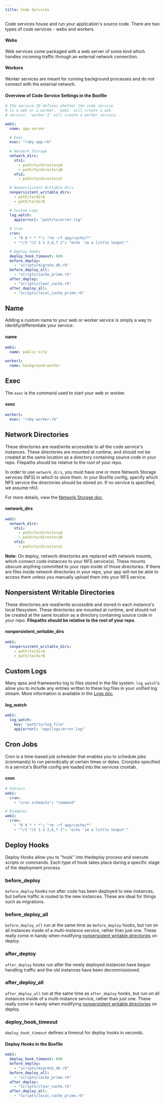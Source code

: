 ```yaml
---
title: Code Services
---
```


Code services house and run your application's source code. There are two types of code services - webs and workers.

#### Webs
Web services come packaged with a web server of some kind which handles incoming traffic through an external network connection.

#### Workers
Worker services are meant for running background processes and do not connect with the external network.

#### Overview of Code Service Settings in the Boxfile
```yaml
# The service ID defines whether the code service
# is a web or a worker. 'web1' will create a web
# service. 'worker 1' will create a worker service.

web1:
  name: app-server

  # Exec
  exec: "ruby app.rb"
  
  # Network Storage
  network_dirs:
    nfs1:
      - path/to/directoryA
      - path/to/directoryB
    nfs2:
      - path/to/directoryC

  # Nonpersistent Writable Dirs
  nonpersistent_writable_dirs:
    - path/to/dirA
    - path/to/dirB

  # Custom Logs
  log_watch:
    app[error]: "path/to/error.log"
  
  # Cron
  cron:
    - "0 0 * * *": "rm -rf app/cache/*"
    - "*/3 */2 1-3 2,6,7 2": "echo 'im a little teapot'"

  # Deploy Hooks
  deploy_hook_timeout: 600
  before_deploy:
    - "scripts/migrate_db.rb"
  before_deploy_all:
    - "scripts/cache_prime.rb"
  after_deploy:
    - "scripts/clear_cache.rb"
  after_deploy_all:
    - "scripts/local_cache_prime.rb"
```

## Name
Adding a custom name to your web or worker service is simply a way to identify/differentiate your service.

#### name
```yaml
web1:
  name: public-site
  
worker1:
  name: background-worker
```

## Exec
The `exec` is the command used to start your web or worker.

#### exec
```yaml
worker1:
  exec: "ruby worker.rb"
```


## Network Directories
These directories are read/write accessible to all the code service's instances. These directories are mounted at runtime, and should not be created at the same location as a directory containing source code in your repo. Filepaths should be relative to the root of your repo.

In order to use `network_dirs`, you must have one or more Network Storage services (NFS) in which to store them. In your Boxfile config, specify which NFS service the directories should be stored on. If no service is specified, we assume nfs1.

For more details, view the [Network Storage doc](/getting-started/network-storage/).

#### network_dirs
```yaml
web1:
  network_dirs:
    nfs1:
      - path/to/directoryA
      - path/to/directoryB
    nfs2:
      - path/to/directoryC
```

**Note:** On deploy, network directories are replaced with network mounts, which connect code instances to your NFS service(s). These mounts obscure anything committed to your repo inside of those directories. If there are files inside network directories in your repo, your app will not be able to access them unless you manually upload them into your NFS service.

## Nonpersistent Writable Directories
These directories are read/write accessible and stored in each instance's local filesystem. These directories are mounted at runtime, and should not be created at the same location as a directory containing source code in your repo. **Filepaths should be relative to the root of your repo**.

#### nonpersistent\_writable\_dirs
```yaml
web1:
  nonpersistent_writable_dirs:
    - path/to/dirA
    - path/to/dirB
```

## Custom Logs
Many apss and frameworks log to files stored in the file system. `log_watch`'s allow you to include any entries written to these log files in your unified log stream. More information is available in the [Logs doc](/getting-started/logs).

#### log_watch
```yaml
web1:
  log_watch:
    key: "path/to/log.file"
    app[error]: "app/logs/error.log"
```

## Cron Jobs
Cron is a time-based job scheduler that enables you to schedule jobs (commands) to run periodically at certain times or dates. Cronjobs specified in a service's Boxfile config are loaded into the services crontab.

#### cron
```yaml
# Pattern
web1:
  cron:
    - "cron schedule": "command"

# Examples
web1:
  cron:
    - "0 0 * * *": "rm -rf app/cache/*"
    - "*/3 */2 1-3 2,6,7 2": "echo 'im a little teapot'"
```

## Deploy Hooks
Deploy Hooks allow you to "hook" into thedeploy process and execute scripts or commands. Each type of hook takes place during a specific stage of the deployment process.

### before_deploy
`before_deploy` hooks run after code has been deployed to new instances, but before traffic is routed to the new instances. These are ideal for things such as migrations.

### before\_deploy\_all
`before_deploy_all` run at the same time as `before_deploy` hooks, but run on all instances inside of a multi-instance service, rather than just one. These really come in handy when modifying [nonpersistent writable directories](/getting-started/nonpersistent-writable-dirs/) on deploy.

### after_deploy
`after_deploy` hooks run after the newly deployed instances have begun handling traffic and the old instances have been decommissioned.

### after\_deploy\_all
`after_deploy_all` run at the same time as `after_deploy` hooks, but run on all instances inside of a multi-instance service, rather than just one. These really come in handy when modifying [nonpersistent writable directories](/getting-started/nonpersistent-writable-dirs/) on deploy.

### deploy\_hook\_timeout
`deploy_hook_timeout` defines a timeout for deploy hooks in seconds.

#### Deploy Hooks in the Boxfile
```yaml
web1:
  deploy_hook_timeout: 600
  before_deploy:
    - "scripts/migrate_db.rb"
  before_deploy_all:
    - "scripts/cache_prime.rb"
  after_deploy:
    - "scripts/clear_cache.rb"
  after_deploy_all:
    - "scripts/local_cache_prime.rb"
```

